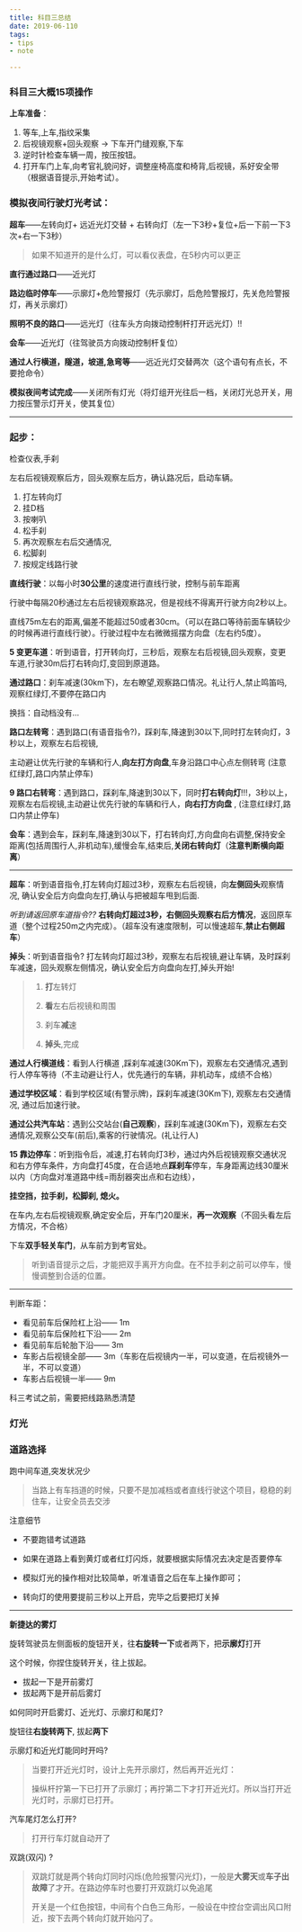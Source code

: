 ```yaml
---
title: 科目三总结  
date: 2019-06-110  
tags:  
- tips  
- note  

---
```


### 科目三大概15项操作



**上车准备**：

1. 等车,上车,指纹采集
2.  后视镜观察+回头观察  -> 下车开门缝观察,下车 
3.  逆时针检查车辆一周，按压按钮。 
4.  打开车门上车,向考官礼貌问好，调整座椅高度和椅背,后视镜，系好安全带（根据语音提示,开始考试）。



### 模拟夜间行驶灯光考试：



**超车**——左转向灯+ 远近光灯交替 + 右转向灯（左一下3秒+复位+后一下前一下3次+右一下3秒）

> 如果不知道开的是什么灯，可以看仪表盘，在5秒内可以更正

**直行通过路口**——近光灯

**路边临时停车**——示廓灯+危险警报灯（先示廓灯，后危险警报灯，先关危险警报灯，再关示廓灯）

**照明不良的路口**——远光灯（往车头方向拨动控制杆打开远光灯）!!

**会车**——近光灯（往驾驶员方向拨动控制杆复位）

**通过人行横道，隧道，坡道,急弯等**——远近光灯交替两次（这个语句有点长，不要抢命令）



**模拟夜间考试完成**——关闭所有灯光（将灯组开光往后一档，关闭灯光总开关，用力按压警示灯开关，使其复位）

---

### 起步：

检查仪表,手刹

左右后视镜观察后方，回头观察左后方，确认路况后，启动车辆。

1. 打左转向灯
2. 挂D档
3. 按喇叭
4. 松手刹
5. 再次观察左右后交通情况,
6. 松脚刹
7. 按规定线路行驶



**直线行驶**：以每小时**30公里**的速度进行直线行驶，控制与前车距离

行驶中每隔20秒通过左右后视镜观察路况，但是视线不得离开行驶方向2秒以上。

直线75m左右的距离,偏差不能超过50或者30cm。（可以在路口等待前面车辆较少的时候再进行直线行驶）。行驶过程中左右微微摇摆方向盘（左右约5度）。

**5 变更车道**：听到语音，打开转向灯，三秒后，观察左右后视镜,回头观察，变更车道,行驶30m后打右转向灯,变回到原道路。

**通过路口**：刹车减速(30km下)，左右瞭望,观察路口情况。礼让行人,禁止鸣笛吗,观察红绿灯,不要停在路口内


换挡：自动档没有...



**路口左转弯**：遇到路口(有语音指令?)，踩刹车,降速到30以下,同时打左转向灯，3秒以上，观察左右后视镜,

主动避让优先行驶的车辆和行人,**向左打方向盘**,车身沿路口中心点左侧转弯 (注意红绿灯,路口内禁止停车)



**9 路口右转弯**：遇到路口，踩刹车,降速到30以下，同时**打右转向灯**!!!，3秒以上，观察左右后视镜,主动避让优先行驶的车辆和行人，**向右打方向盘** , (注意红绿灯,路口内禁止停车)



**会车**：遇到会车，踩刹车,降速到30以下，打右转向灯,方向盘向右调整,保持安全距离(包括周围行人,非机动车),缓慢会车,结束后,**关闭右转向灯**（**注意判断横向距离**） 



---



**超车**：听到语音指令,打左转向灯超过3秒，观察左右后视镜，向**左侧回头**观察情况, 确认安全后方向盘向左打,确认与把被超车甩到后面.

*听到请返回原车道指令??*  **右转向灯超过3秒，右侧回头观察右后方情况**，返回原车道（整个过程250m之内完成）。（超车没有速度限制，可以慢速超车,**禁止右侧超车**）



**掉头**：听到语音指令? 打左转向灯超过3秒，观察左右后视镜,避让车辆，及时踩刹车减速，回头观察左侧情况，确认安全后方向盘向左打,掉头开始!

> 1. **打**左转灯
>
> 2. **看**左右后视镜和周围
>
> 3. 刹车**减**速
>
> 4. **掉头**,完成
>
>    



**通过人行横道线**：看到人行横道 ,踩刹车减速(30Km下)，观察左右交通情况,遇到行人停车等待（不主动避让行人，优先通行的车辆，非机动车，成绩不合格）

**通过学校区域**：看到学校区域(有警示牌)，踩刹车减速(30Km下),  观察左右交通情况,  通过后加速行驶。



**通过公共汽车站**：遇到公交站台(**自己观察**)，踩刹车减速(30Km下)，观察左右交通情况,观察公交车(前后),乘客的行驶情况。(礼让行人)



**15 靠边停车**：听到指令后，减速,打右转向灯3秒，通过内外后视镜观察交通状况和右方停车条件，方向盘打45度，在合适地点**踩刹车**停车，车身距离边线30厘米以内（方向盘对准道路中线=雨刮器突出点和右边线），

**挂空挡，拉手刹，松脚刹,  熄火。**

在车内,左右后视镜观察,确定安全后，开车门20厘米，**再一次观察**（不回头看左后方情况，不合格）

下车**双手轻关车门**，从车前方到考官处。

>  听到语音提示之后，才能把双手离开方向盘。在不拉手刹之前可以停车，慢慢调整到合适的位置。



---



判断车距：

- 看见前车后保险杠上沿—— 1m
- 看见前车后保险杠下沿—— 2m
- 看见前车后轮胎下沿—— 3m
- 车影占后视镜全部—— 3m（车影在后视镜内一半，可以变道，在后视镜外一半，不可以变道）
- 车影占后视镜一半—— 9m





科三考试之前，需要把线路熟悉清楚



### 灯光

### 道路选择 

跑中间车道,突发状况少



>  当路上有车挡道的时候，只要不是加减档或者直线行驶这个项目，稳稳的刹住车，让安全员去交涉



注意细节

- 不要跑错考试道路

- 如果在道路上看到黄灯或者红灯闪烁，就要根据实际情况去决定是否要停车

- 模拟灯光的操作相对比较简单，听准语音之后在车上操作即可；

- 转向灯的使用要提前三秒以上开启，完毕之后要把灯关掉

---



**新捷达的雾灯**

旋转驾驶员左侧面板的旋钮开关，往**右旋转一下**或者两下，把**示廓灯**打开

这个时候，你捏住旋转开关，往上拔起。

- 拔起一下是开前雾灯
- 拔起两下是开前后雾灯



如何同时开启雾灯、近光灯、示廓灯和尾灯?

旋钮往**右旋转两下**, 拔起**两下**



示廓灯和近光灯能同时开吗?

> 当要打开近光灯时，设计上先开示廓灯，然后再开近光灯：
>
> 操纵杆拧第一下已打开了示廓灯；再拧第二下才打开近光灯。所以当打开近光灯时，示廓灯已打开。



汽车尾灯怎么打开?

>  打开行车灯就自动开了



双跳(双闪) ?

> 双跳灯就是两个转向灯同时闪烁(危险报警闪光灯)，一般是**大雾天**或**车子出故障**了才开。在路边停车时也要打开双跳灯以免追尾
>
> 开关是一个红色按钮，中间有个白色三角形，一般设在中控台空调出风口附近，按下去两个转向灯就开始闪了。